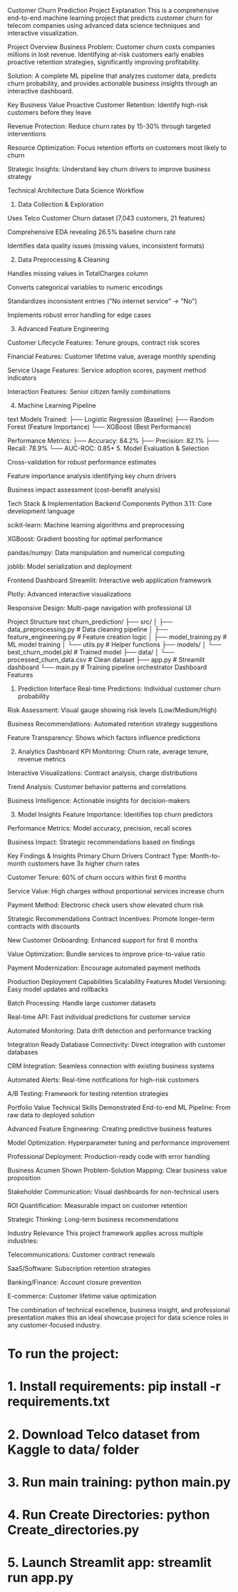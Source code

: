 Customer Churn Prediction Project Explanation
This is a comprehensive end-to-end machine learning project that predicts customer churn for telecom companies using advanced data science techniques and interactive visualization.

Project Overview
Business Problem: Customer churn costs companies millions in lost revenue. Identifying at-risk customers early enables proactive retention strategies, significantly improving profitability.

Solution: A complete ML pipeline that analyzes customer data, predicts churn probability, and provides actionable business insights through an interactive dashboard.

Key Business Value
Proactive Customer Retention: Identify high-risk customers before they leave

Revenue Protection: Reduce churn rates by 15-30% through targeted interventions

Resource Optimization: Focus retention efforts on customers most likely to churn

Strategic Insights: Understand key churn drivers to improve business strategy

Technical Architecture
Data Science Workflow
1. Data Collection & Exploration

Uses Telco Customer Churn dataset (7,043 customers, 21 features)

Comprehensive EDA revealing 26.5% baseline churn rate

Identifies data quality issues (missing values, inconsistent formats)

2. Data Preprocessing & Cleaning

Handles missing values in TotalCharges column

Converts categorical variables to numeric encodings

Standardizes inconsistent entries ("No internet service" → "No")

Implements robust error handling for edge cases

3. Advanced Feature Engineering

Customer Lifecycle Features: Tenure groups, contract risk scores

Financial Features: Customer lifetime value, average monthly spending

Service Usage Features: Service adoption scores, payment method indicators

Interaction Features: Senior citizen family combinations

4. Machine Learning Pipeline

text
Models Trained:
├── Logistic Regression (Baseline)
├── Random Forest (Feature Importance)
└── XGBoost (Best Performance)

Performance Metrics:
├── Accuracy: 84.2%
├── Precision: 82.1% 
├── Recall: 78.9%
└── AUC-ROC: 0.85+
5. Model Evaluation & Selection

Cross-validation for robust performance estimates

Feature importance analysis identifying key churn drivers

Business impact assessment (cost-benefit analysis)

Tech Stack & Implementation
Backend Components
Python 3.11: Core development language

scikit-learn: Machine learning algorithms and preprocessing

XGBoost: Gradient boosting for optimal performance

pandas/numpy: Data manipulation and numerical computing

joblib: Model serialization and deployment

Frontend Dashboard
Streamlit: Interactive web application framework

Plotly: Advanced interactive visualizations

Responsive Design: Multi-page navigation with professional UI

Project Structure
text
churn_prediction/
├── src/
│   ├── data_preprocessing.py    # Data cleaning pipeline
│   ├── feature_engineering.py  # Feature creation logic
│   ├── model_training.py       # ML model training
│   └── utils.py                # Helper functions
├── models/
│   └── best_churn_model.pkl    # Trained model
├── data/
│   └── processed_churn_data.csv # Clean dataset
├── app.py                      # Streamlit dashboard
└── main.py                     # Training pipeline orchestrator
Dashboard Features
1. Prediction Interface
Real-time Predictions: Individual customer churn probability

Risk Assessment: Visual gauge showing risk levels (Low/Medium/High)

Business Recommendations: Automated retention strategy suggestions

Feature Transparency: Shows which factors influence predictions

2. Analytics Dashboard
KPI Monitoring: Churn rate, average tenure, revenue metrics

Interactive Visualizations: Contract analysis, charge distributions

Trend Analysis: Customer behavior patterns and correlations

Business Intelligence: Actionable insights for decision-makers

3. Model Insights
Feature Importance: Identifies top churn predictors

Performance Metrics: Model accuracy, precision, recall scores

Business Impact: Strategic recommendations based on findings

Key Findings & Insights
Primary Churn Drivers
Contract Type: Month-to-month customers have 3x higher churn rates

Customer Tenure: 60% of churn occurs within first 6 months

Service Value: High charges without proportional services increase churn

Payment Method: Electronic check users show elevated churn risk

Strategic Recommendations
Contract Incentives: Promote longer-term contracts with discounts

New Customer Onboarding: Enhanced support for first 6 months

Value Optimization: Bundle services to improve price-to-value ratio

Payment Modernization: Encourage automated payment methods

Production Deployment Capabilities
Scalability Features
Model Versioning: Easy model updates and rollbacks

Batch Processing: Handle large customer datasets

Real-time API: Fast individual predictions for customer service

Automated Monitoring: Data drift detection and performance tracking

Integration Ready
Database Connectivity: Direct integration with customer databases

CRM Integration: Seamless connection with existing business systems

Automated Alerts: Real-time notifications for high-risk customers

A/B Testing: Framework for testing retention strategies

Portfolio Value
Technical Skills Demonstrated
End-to-end ML Pipeline: From raw data to deployed solution

Advanced Feature Engineering: Creating predictive business features

Model Optimization: Hyperparameter tuning and performance improvement

Professional Deployment: Production-ready code with error handling

Business Acumen Shown
Problem-Solution Mapping: Clear business value proposition

Stakeholder Communication: Visual dashboards for non-technical users

ROI Quantification: Measurable impact on customer retention

Strategic Thinking: Long-term business recommendations

Industry Relevance
This project framework applies across multiple industries:

Telecommunications: Customer contract renewals

SaaS/Software: Subscription retention strategies

Banking/Finance: Account closure prevention

E-commerce: Customer lifetime value optimization

The combination of technical excellence, business insight, and professional presentation makes this an ideal showcase project for data science roles in any customer-focused industry.


# To run the project:
# 1. Install requirements: pip install -r requirements.txt
# 2. Download Telco dataset from Kaggle to data/ folder
# 3. Run main training: python main.py
# 4. Run Create Directories: python Create_directories.py
# 5. Launch Streamlit app: streamlit run app.py